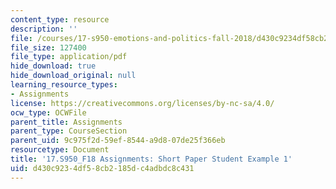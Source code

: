 ```yaml
---
content_type: resource
description: ''
file: /courses/17-s950-emotions-and-politics-fall-2018/d430c9234df58cb2185dc4adbdc8c431_MIT17_S950F18_ShortPaper1.pdf
file_size: 127400
file_type: application/pdf
hide_download: true
hide_download_original: null
learning_resource_types:
- Assignments
license: https://creativecommons.org/licenses/by-nc-sa/4.0/
ocw_type: OCWFile
parent_title: Assignments
parent_type: CourseSection
parent_uid: 9c975f2d-59ef-8544-a9d8-07de25f366eb
resourcetype: Document
title: '17.S950_F18 Assignments: Short Paper Student Example 1'
uid: d430c923-4df5-8cb2-185d-c4adbdc8c431
---
```

